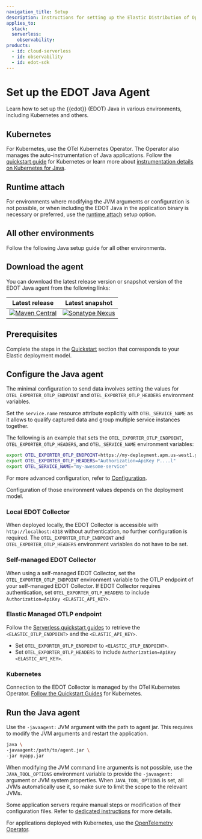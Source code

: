 ```yaml
---
navigation_title: Setup
description: Instructions for setting up the Elastic Distribution of OpenTelemetry (EDOT) Java in various environments, including Kubernetes and others.
applies_to:
  stack:
  serverless:
    observability:
products:
  - id: cloud-serverless
  - id: observability
  - id: edot-sdk
---
```


# Set up the EDOT Java Agent

Learn how to set up the {{edot}} (EDOT) Java in various environments, including Kubernetes and others.

## Kubernetes

For Kubernetes, use the OTel Kubernetes Operator. The Operator also manages the auto-instrumentation of Java applications. Follow the [quickstart guide](../../../quickstart/index.md) for Kubernetes or learn more about [instrumentation details on Kubernetes for Java](./k8s.md).

## Runtime attach

For environments where modifying the JVM arguments or configuration is not possible, or when including the EDOT Java in the application binary is necessary or preferred, use the [runtime attach](./runtime-attach.md) setup option.

## All other environments

Follow the following Java setup guide for all other environments.

## Download the agent

You can download the latest release version or snapshot version of the EDOT Java agent from the following links:

| Latest release | Latest snapshot |
|:---:|:---:|
| [![Maven Central](https://img.shields.io/maven-central/v/co.elastic.otel/elastic-otel-javaagent?label=elastic-otel-javaagent&style=for-the-badge)](https://mvnrepository.com/artifact/co.elastic.otel/elastic-otel-javaagent/latest) | [![Sonatype Nexus](https://img.shields.io/nexus/s/co.elastic.otel/elastic-otel-javaagent?server=https%3A%2F%2Foss.sonatype.org&label=elastic-otel-javaagent&style=for-the-badge)](https://oss.sonatype.org/service/local/artifact/maven/redirect?r=snapshots&g=co.elastic.otel&a=elastic-otel-javaagent&v=LATEST) |

## Prerequisites

Complete the steps in the [Quickstart](../../../quickstart/index.md) section that corresponds to your Elastic deployment model.

##  Configure the Java agent

The minimal configuration to send data involves setting the values for `OTEL_EXPORTER_OTLP_ENDPOINT` and `OTEL_EXPORTER_OTLP_HEADERS` environment variables.

Set the `service.name` resource attribute explicitly with `OTEL_SERVICE_NAME` as it allows to qualify captured data and group multiple service instances together.

The following is an example that sets the `OTEL_EXPORTER_OTLP_ENDPOINT`, `OTEL_EXPORTER_OTLP_HEADERS`, and `OTEL_SERVICE_NAME` environment variables:

```sh
export OTEL_EXPORTER_OTLP_ENDPOINT=https://my-deployment.apm.us-west1.gcp.cloud.es.io
export OTEL_EXPORTER_OTLP_HEADERS="Authorization=ApiKey P....l"
export OTEL_SERVICE_NAME="my-awesome-service"
```

For more advanced configuration, refer to [Configuration](../configuration.md). 

Configuration of those environment values depends on the deployment model.

### Local EDOT Collector

When deployed locally, the EDOT Collector is accessible with `http://localhost:4318` without authentication, no further configuration is required. The `OTEL_EXPORTER_OTLP_ENDPOINT` and `OTEL_EXPORTER_OTLP_HEADERS` environment variables do not have to be set.

### Self-managed EDOT Collector

When using a self-managed EDOT Collector, set the `OTEL_EXPORTER_OTLP_ENDPOINT` environment variable to the OTLP endpoint of your self-managed EDOT Collector. If EDOT Collector requires authentication, set `OTEL_EXPORTER_OTLP_HEADERS`  to include `Authorization=ApiKey <ELASTIC_API_KEY>`.

### Elastic Managed OTLP endpoint

Follow the [Serverless quickstart guides](../../../quickstart/serverless/index.md) to retrieve the `<ELASTIC_OTLP_ENDPOINT>` and the `<ELASTIC_API_KEY>`.

- Set `OTEL_EXPORTER_OTLP_ENDPOINT` to `<ELASTIC_OTLP_ENDPOINT>`.
- Set `OTEL_EXPORTER_OTLP_HEADERS` to include `Authorization=ApiKey <ELASTIC_API_KEY>`.

### Kubernetes

Connection to the EDOT Collector is managed by the OTel Kubernetes Operator. [Follow the Quickstart Guides](../../../quickstart/index.md) for Kubernetes.

## Run the Java agent

Use the `-javaagent:` JVM argument with the path to agent jar. This requires to modify the JVM arguments and restart the application.

```sh
java \
-javaagent:/path/to/agent.jar \
-jar myapp.jar
```

When modifying the JVM command line arguments is not possible, use the `JAVA_TOOL_OPTIONS` environment variable to provide the `-javaagent:` argument or JVM system properties. When `JAVA_TOOL_OPTIONS` is set, all JVMs automatically use it, so make sure to limit the scope to the relevant JVMs.

Some application servers require manual steps or modification of their configuration files. Refer to [dedicated instructions](https://opentelemetry.io/docs/zero-code/java/agent/server-config/) for more details.

For applications deployed with Kubernetes, use the [OpenTelemetry Operator](./k8s.md).
